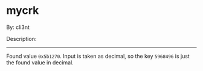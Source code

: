 # mycrk

By: cli3nt

Description:  

---

Found value `0x5b1270`. Input is taken as decimal, so the key `5968496` is just the found value in decimal.

